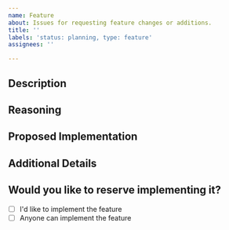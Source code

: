 ```yaml
---
name: Feature
about: Issues for requesting feature changes or additions.
title: ''
labels: 'status: planning, type: feature'
assignees: ''

---
```


## Description
<!-- Describe your proposal in detail -->


## Reasoning
<!-- Outline how the proposal would be useful to the community -->


## Proposed Implementation
<!-- Detail any implementation you had in mind, including any screenshots if possible -->


## Additional Details
<!-- If alternate implementations were considered, add them here -->
<!-- Delete this section if there are no details to add -->


## Would you like to reserve implementing it?
<!-- Replace [ ] with [x] with your choice -->

- [ ] I'd like to implement the feature
- [ ] Anyone can implement the feature
